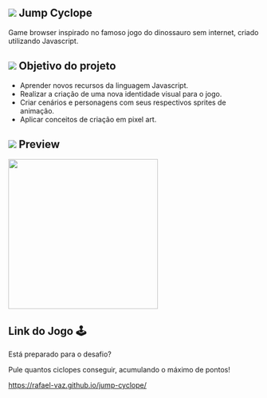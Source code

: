 ## <img src="https://github.com/rafael-vaz/jump-cyclope-browser-game/blob/main/icone.png"> Jump Cyclope

Game browser inspirado no famoso jogo do dinossauro sem internet, criado utilizando Javascript.

## <img src="https://github.com/rafael-vaz/jump-cyclope-browser-game/blob/main/personagens/heroi-sprite01.png"> Objetivo do projeto 

- Aprender novos recursos da linguagem Javascript.
- Realizar a criação de uma nova identidade visual para o jogo.
- Criar cenários e personagens com seus respectivos sprites de animação.
- Aplicar conceitos de criação em pixel art.

## <img src="https://github.com/rafael-vaz/jump-cyclope-browser-game/blob/main/personagens/ciclope-sprite02.png"> Preview

<img height="300px" src="https://github.com/rafael-vaz/jump-cyclope-browser-game/blob/main/jump-cyclope-preview.png?raw=true">

## Link do Jogo 🕹️

Está preparado para o desafio? 

Pule quantos ciclopes conseguir, acumulando o máximo de pontos!

https://rafael-vaz.github.io/jump-cyclope/

